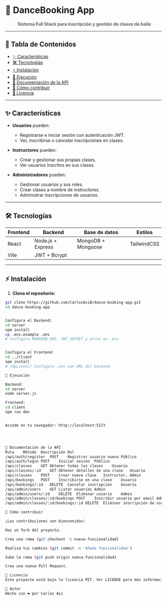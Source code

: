 # 💃 DanceBooking App

> **Sistema Full Stack para inscripción y gestión de clases de baile**

---



## 📖 Tabla de Contenidos

- [✨ Características](#-características)
- [🛠️ Tecnologías](#️-tecnologías)
- [⚡ Instalación](#-instalación)
- [🚦 Ejecución](#-ejecución)
- [📑 Documentación de la API](#-documentación-de-la-api)
- [🤝 Cómo contribuir](#-cómo-contribuir)
- [📜 Licencia](#-licencia)

---

## ✨ Características

- **Usuarios** pueden:
  - Registrarse e iniciar sesión con autenticación JWT.
  - Ver, inscribirse o cancelar inscripciones en clases.

- **Instructores** pueden:
  - Crear y gestionar sus propias clases.
  - Ver usuarios inscritos en sus clases.

- **Administradores** pueden:
  - Gestionar usuarios y sus roles.
  - Crear clases a nombre de instructores.
  - Administrar inscripciones de usuarios.

---

## 🛠️ Tecnologías

| Frontend | Backend          | Base de datos    | Estilos         |
|----------|------------------|------------------|-----------------|
| React    | Node.js + Express| MongoDB + Mongoose| TailwindCSS     |
| Vite     | JWT + Bcrypt     |                 |                 |

---

## ⚡ Instalación

1. **Clona el repositorio:**
```sh
git clone https://github.com/CarlosAsiB/dance-booking-app.git
cd dance-booking-app


Configura el Backend:
cd server
npm install
cp .env.example .env
# Configura MONGODB_URI, JWT_SECRET y otros en .env


Configura el Frontend:
cd ../client
npm install
# (Opcional) Configura .env con URL del backend

🚦 Ejecución

Backend:
cd server
node server.js

Frontend:
cd client
npm run dev


Accede en tu navegador: http://localhost:5173




📑 Documentación de la API
Ruta	Método	Descripción	Rol
/api/auth/register	POST	Registrar usuario nuevo	Público
/api/auth/login	POST	Iniciar sesión	Público
/api/classes	GET	Obtener todas las clases	Usuario
/api/classes/:id	GET	Obtener detalles de una clase	Usuario
/api/classes	POST	Crear nueva clase	Instructor, Admin
/api/bookings	POST	Inscribirse en una clase	Usuario
/api/bookings/:id	DELETE	Cancelar inscripción	Usuario
/api/admin/users	GET	Listar usuarios	Admin
/api/admin/users/:id	DELETE	Eliminar usuario	Admin
/api/admin/classes/:id/bookings	POST	Inscribir usuario por email	Admin
/api/admin/classes/:id/bookings/:id	DELETE	Eliminar inscripción de usuario	Admin

🤝 Cómo contribuir

¡Las contribuciones son bienvenidas!

Haz un fork del proyecto.

Crea una rama (git checkout -b nueva-funcionalidad)

Realiza tus cambios (git commit -m 'Añade funcionalidad')

Sube la rama (git push origin nueva-funcionalidad)

Crea una nueva Pull Request.

📜 Licencia
Este proyecto está bajo la licencia MIT. Ver LICENSE para más información.

📝 Autor
Hecho con ❤️ por Carlos Asi
